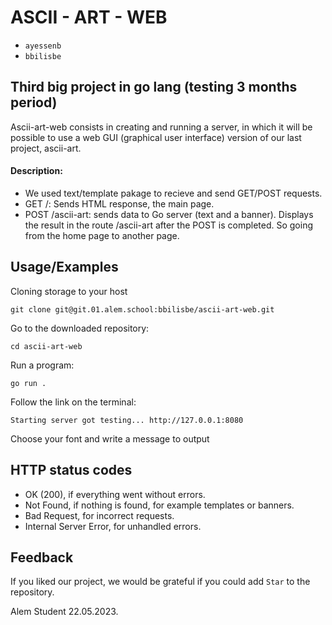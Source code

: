 
# ASCII - ART - WEB
* `ayessenb` 
* `bbilisbe` 


## Third big project in go lang (testing 3 months period)

Ascii-art-web consists in creating and running a server, in which it will be possible to use a web GUI (graphical user interface) version of our last project, ascii-art.

#### Description:


* We used text/template pakage to recieve and send GET/POST requests.
* GET /: Sends HTML response, the main page.
* POST /ascii-art: sends data to Go server (text and a banner). Displays the result in the route /ascii-art after the POST is completed. So going from the home page to another page.



## Usage/Examples
Cloning storage to your host
```CMD/Terminal 
git clone git@git.01.alem.school:bbilisbe/ascii-art-web.git
```
Go to the downloaded repository:

```CMD/Terminal 
cd ascii-art-web
```
Run a program:
```CMD/Terminal 
go run . 
```

Follow the link on the terminal:
```CMD/Terminal 
Starting server got testing... http://127.0.0.1:8080 
```

Choose your font and write a message to output



## HTTP status codes
* OK (200), if everything went without errors.
* Not Found, if nothing is found, for example templates or banners.
* Bad Request, for incorrect requests.
* Internal Server Error, for unhandled errors.



## Feedback

If you liked our project, we would be grateful if you could add `Star` to the repository.

Alem Student
22.05.2023.